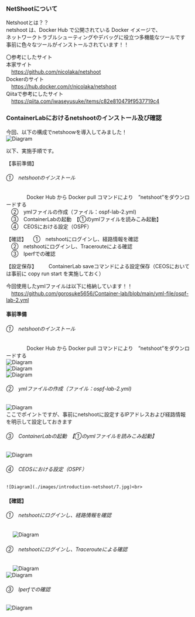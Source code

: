 
### NetShootについて<br>
Netshootとは？？<br>
netshoot は、Docker Hub で公開されている Docker イメージで、<br>
ネットワークトラブルシューティングやデバッグに役立つ多機能なツールです<br>
事前に色々なツールがインストールされています！！<br>


〇参考にしたサイト<br>
本家サイト<br>
　https://github.com/nicolaka/netshoot<br>
Dockerのサイト<br>
　https://hub.docker.com/r/nicolaka/netshoot<br>
Qiitaで参考にしたサイト<br>
　https://qiita.com/iwaseyusuke/items/c82e810479f9537719c4<br>

 
### ContainerLabにおけるnetshootのインストール及び確認<br>

今回、以下の構成でnetshoowを導入してみました！<br>
![Diagram](./images/introduction-netshoot/1.jpg)<br>

以下、実施手順です。<br>

【事前準備】<br>
###### ①　netshootのインストール<br>
　　　　Docker Hub から Docker pull コマンドにより　”netshoot”をダウンロードする<br>
　②　ymlファイルの作成（ファイル：ospf-lab-2.yml)<br>
　③　ContainerLabの起動　【①のymlファイルを読みこみ起動】<br>
　④　CEOSにおける設定（OSPF）<br>

【確認】
　①　netshootにログインし、経路情報を確認<br>
　②　netshootにログインし、Tracerouteによる確認<br>
　③　Iperfでの確認<br>

【設定保存】
　　ContainerLab saveコマンドによる設定保存（CEOSにおいては事前に copy run start を実施しておく）<br>
 
今回使用したymlファイルは以下に格納しています！！<br>
　https://github.com/gorosuke5656/Container-lab/blob/main/yml-file/ospf-lab-2.yml<br>


#### 事前準備<br>
###### ①　netshootのインストール<br>
　　　　Docker Hub から Docker pull コマンドにより　”netshoot”をダウンロードする<br>
    ![Diagram](./images/introduction-netshoot/2.jpg)<br>
    ![Diagram](./images/introduction-netshoot/3.jpg)<br>
    ![Diagram](./images/introduction-netshoot/4.jpg)<br>

###### ②　ymlファイルの作成（ファイル：ospf-lab-2.yml)<br>
   ![Diagram](./images/introduction-netshoot/5.jpg)<br>
   ここでポイントですが、事前にnetshootに設定するIPアドレスおよび経路情報を明示して設定しておきます<br>

###### ③　ContainerLabの起動　【①のymlファイルを読みこみ起動】<br>
   ![Diagram](./images/introduction-netshoot/6.jpg)<br>

###### ④　CEOSにおける設定（OSPF）<br>
    ![Diagram](./images/introduction-netshoot/7.jpg)<br>


 #### 【確認】
###### ①　netshootにログインし、経路情報を確認<br>
　  ![Diagram](./images/introduction-netshoot/8.jpg)<br>
  
###### ②　netshootにログインし、Tracerouteによる確認<br>
　  ![Diagram](./images/introduction-netshoot/9.jpg)<br>
    ![Diagram](./images/introduction-netshoot/10.jpg)<br>
    
###### ③　Iperfでの確認<br>
   ![Diagram](./images/introduction-netshoot/11.jpg)<br>
   
    
   

   

   

    
    



 

 
#
